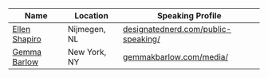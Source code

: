 | Name | Location | Speaking Profile |
| --------|-------|-------|
| [Ellen Shapiro](https://twitter.com/designatednerd) | Nijmegen, NL |[designatednerd.com/public-speaking/](http://designatednerd.com/public-speaking/)|
| [Gemma Barlow](https://twitter.com/gemmakbarlow) | New York, NY |[gemmakbarlow.com/media/](http://www.gemmakbarlow.com/media/)|
